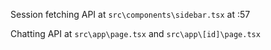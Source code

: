 Session fetching API at `src\components\sidebar.tsx` at :57

Chatting API at `src\app\page.tsx` and `src\app\[id]\page.tsx`
